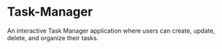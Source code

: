 # Task-Manager
An interactive Task Manager application where users can create, update, delete, and organize their tasks.
